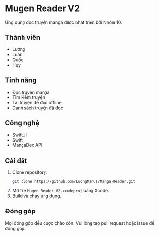 # Mugen Reader V2

Ứng dụng đọc truyện manga được phát triển bởi Nhóm 10.

## Thành viên
- Lương
- Luân
- Quốc
- Huy

## Tính năng
- Đọc truyện manga
- Tìm kiếm truyện
- Tải truyện để đọc offline
- Danh sách truyện đã đọc

## Công nghệ
- SwiftUI
- Swift
- MangaDex API

## Cài đặt
1. Clone repository:
   ```bash
   git clone https://github.com/LuongMarus/Manga-Reader.git
   ```
2. Mở file `Mugen Reader V2.xcodeproj` bằng Xcode.
3. Build và chạy ứng dụng.

## Đóng góp
Mọi đóng góp đều được chào đón. Vui lòng tạo pull request hoặc issue để đóng góp. 